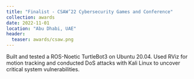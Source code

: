 ```yaml
---
title: "Finalist - CSAW’22 Cybersecurity Games and Conference"
collection: awards
date: 2022-11-01
location: "Abu Dhabi, UAE"
header:
  teaser: awards/csaw.png
---
```


Built and tested a ROS-Noetic TurtleBot3 on Ubuntu 20.04. Used RViz for motion tracking and conducted DoS attacks with Kali Linux to uncover critical system vulnerabilities.
